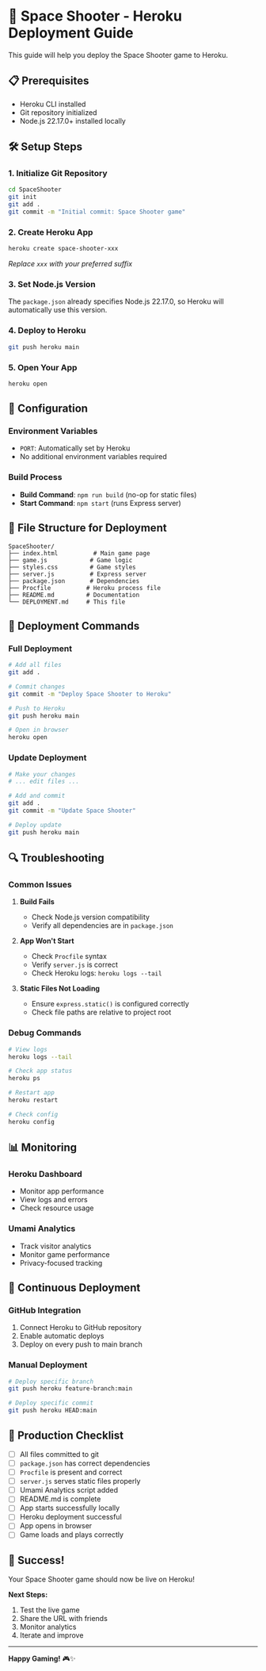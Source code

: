 # 🚀 Space Shooter - Heroku Deployment Guide

This guide will help you deploy the Space Shooter game to Heroku.

## 📋 Prerequisites

- Heroku CLI installed
- Git repository initialized
- Node.js 22.17.0+ installed locally

## 🛠️ Setup Steps

### 1. Initialize Git Repository
```bash
cd SpaceShooter
git init
git add .
git commit -m "Initial commit: Space Shooter game"
```

### 2. Create Heroku App
```bash
heroku create space-shooter-xxx
```
*Replace `xxx` with your preferred suffix*

### 3. Set Node.js Version
The `package.json` already specifies Node.js 22.17.0, so Heroku will automatically use this version.

### 4. Deploy to Heroku
```bash
git push heroku main
```

### 5. Open Your App
```bash
heroku open
```

## 🔧 Configuration

### Environment Variables
- `PORT`: Automatically set by Heroku
- No additional environment variables required

### Build Process
- **Build Command**: `npm run build` (no-op for static files)
- **Start Command**: `npm start` (runs Express server)

## 📁 File Structure for Deployment

```
SpaceShooter/
├── index.html          # Main game page
├── game.js            # Game logic
├── styles.css         # Game styles
├── server.js          # Express server
├── package.json       # Dependencies
├── Procfile          # Heroku process file
├── README.md         # Documentation
└── DEPLOYMENT.md     # This file
```

## 🚀 Deployment Commands

### Full Deployment
```bash
# Add all files
git add .

# Commit changes
git commit -m "Deploy Space Shooter to Heroku"

# Push to Heroku
git push heroku main

# Open in browser
heroku open
```

### Update Deployment
```bash
# Make your changes
# ... edit files ...

# Add and commit
git add .
git commit -m "Update Space Shooter"

# Deploy update
git push heroku main
```

## 🔍 Troubleshooting

### Common Issues

1. **Build Fails**
   - Check Node.js version compatibility
   - Verify all dependencies are in `package.json`

2. **App Won't Start**
   - Check `Procfile` syntax
   - Verify `server.js` is correct
   - Check Heroku logs: `heroku logs --tail`

3. **Static Files Not Loading**
   - Ensure `express.static()` is configured correctly
   - Check file paths are relative to project root

### Debug Commands
```bash
# View logs
heroku logs --tail

# Check app status
heroku ps

# Restart app
heroku restart

# Check config
heroku config
```

## 📊 Monitoring

### Heroku Dashboard
- Monitor app performance
- View logs and errors
- Check resource usage

### Umami Analytics
- Track visitor analytics
- Monitor game performance
- Privacy-focused tracking

## 🔄 Continuous Deployment

### GitHub Integration
1. Connect Heroku to GitHub repository
2. Enable automatic deploys
3. Deploy on every push to main branch

### Manual Deployment
```bash
# Deploy specific branch
git push heroku feature-branch:main

# Deploy specific commit
git push heroku HEAD:main
```

## 🎯 Production Checklist

- [ ] All files committed to git
- [ ] `package.json` has correct dependencies
- [ ] `Procfile` is present and correct
- [ ] `server.js` serves static files properly
- [ ] Umami Analytics script added
- [ ] README.md is complete
- [ ] App starts successfully locally
- [ ] Heroku deployment successful
- [ ] App opens in browser
- [ ] Game loads and plays correctly

## 🚀 Success!

Your Space Shooter game should now be live on Heroku! 

**Next Steps:**
1. Test the live game
2. Share the URL with friends
3. Monitor analytics
4. Iterate and improve

---

**Happy Gaming!** 🎮✨
